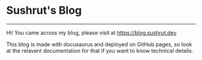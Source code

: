 # Sushrut's Blog
---

Hi! You came across my blog, please visit at https://blog.sushrut.dev

This blog is made with docusaurus and deployed on GitHub pages, so look at the relavent documentation for that if you want to know technical details.

